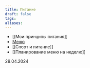 ```yaml
---
title: Питание
draft: false
tags: 
aliases:
---
```

- [[Мои принципы питания]]
- [Меню](https://docs.google.com/spreadsheets/d/1VxNB55_CdWTsgw5rigy7_kfEkve1XjnaR6t_bT3Xq7E/edit#gid=1182846786)
- [[Спорт и питание]]
- [[Планирование меню на неделю]]

28.04.2024